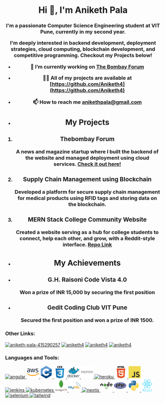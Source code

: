 <h1 align="center">Hi 👋, I'm Aniketh Pala</h1>
<h3 align="center">I'm a passionate Computer Science Engineering student at VIT Pune, currently in my second year.

<p>I'm deeply interested in backend development, deployment strategies, cloud computing, blockchain development, and competitive programming. Checkout my Projects below!</p>

- 🔭 I’m currently working on [The Bombay Forum](https://thebombayforum.com)

- 👨‍💻 All of my projects are available at [https://github.com/Aniketh4](https://github.com/Aniketh4)

- 📫 How to reach me **anikethpala@gmail.com**

-  <h2>My Projects</h2>
  <ol>
    <li>
      <h3>Thebombay Forum</h3>
      <p>A news and magazine startup where I built the backend of the website and managed deployment using cloud services. <a href="thebombayforum.com">Check it out here!</a></p>
    </li>
    <li>
      <h3>Supply Chain Management using Blockchain</h3>
      <p>Developed a platform for secure supply chain management for medical products using RFID tags and storing data on the blockchain. </p>
    </li>
    <li>
      <h3>MERN Stack College Community Website</h3>
      <p>Created a website serving as a hub for college students to connect, help each other, and grow, with a Reddit-style interface. <a href="https://github.com/Aniketh4/College_connect">Repo Link</a> </p>
    </li>
  </ol>

-  <h2>My Achievements</h2>
  <ul>
    <li>
      <h3>G.H. Raisoni Code Vista 4.0</h3>
      <p>Won a prize of INR 15,000 by securing the first position</p>
    </li>
    <li>
      <h3>Gedit Coding Club VIT Pune</h3>
      <p>Secured the first position and won a prize of INR 1500.</p>
    </li>
  </ul>

<h3 align="left">Other Links:</h3>
<p align="left">
<a href="https://linkedin.com/in/aniketh-pala-415290257" target="blank"><img align="center" src="https://raw.githubusercontent.com/rahuldkjain/github-profile-readme-generator/master/src/images/icons/Social/linked-in-alt.svg" alt="aniketh-pala-415290257" height="30" width="40" /></a>
<a href="https://www.codechef.com/users/aniketh4" target="blank"><img align="center" src="https://cdn.jsdelivr.net/npm/simple-icons@3.1.0/icons/codechef.svg" alt="aniketh4" height="30" width="40" /></a>
<a href="https://codeforces.com/profile/aniketh4" target="blank"><img align="center" src="https://raw.githubusercontent.com/rahuldkjain/github-profile-readme-generator/master/src/images/icons/Social/codeforces.svg" alt="aniketh4" height="30" width="40" /></a>
<a href="https://www.leetcode.com/aniketh4" target="blank"><img align="center" src="https://raw.githubusercontent.com/rahuldkjain/github-profile-readme-generator/master/src/images/icons/Social/leet-code.svg" alt="aniketh4" height="30" width="40" /></a>
</p>

<h3 align="left">Languages and Tools:</h3>
<p align="left"> <a href="https://angular.io" target="_blank" rel="noreferrer"> <img src="https://angular.io/assets/images/logos/angular/angular.svg" alt="angular" width="40" height="40"/> </a> <a href="https://aws.amazon.com" target="_blank" rel="noreferrer"> <img src="https://raw.githubusercontent.com/devicons/devicon/master/icons/amazonwebservices/amazonwebservices-original-wordmark.svg" alt="aws" width="40" height="40"/> </a> <a href="https://www.w3schools.com/cpp/" target="_blank" rel="noreferrer"> <img src="https://raw.githubusercontent.com/devicons/devicon/master/icons/cplusplus/cplusplus-original.svg" alt="cplusplus" width="40" height="40"/> </a> <a href="https://www.w3schools.com/css/" target="_blank" rel="noreferrer"> <img src="https://raw.githubusercontent.com/devicons/devicon/master/icons/css3/css3-original-wordmark.svg" alt="css3" width="40" height="40"/> </a> <a href="https://www.docker.com/" target="_blank" rel="noreferrer"> <img src="https://raw.githubusercontent.com/devicons/devicon/master/icons/docker/docker-original-wordmark.svg" alt="docker" width="40" height="40"/> </a> <a href="https://expressjs.com" target="_blank" rel="noreferrer"> <img src="https://raw.githubusercontent.com/devicons/devicon/master/icons/express/express-original-wordmark.svg" alt="express" width="40" height="40"/> </a> <a href="https://heroku.com" target="_blank" rel="noreferrer"> <img src="https://www.vectorlogo.zone/logos/heroku/heroku-icon.svg" alt="heroku" width="40" height="40"/> </a> <a href="https://www.w3.org/html/" target="_blank" rel="noreferrer"> <img src="https://raw.githubusercontent.com/devicons/devicon/master/icons/html5/html5-original-wordmark.svg" alt="html5" width="40" height="40"/> </a> <a href="https://developer.mozilla.org/en-US/docs/Web/JavaScript" target="_blank" rel="noreferrer"> <img src="https://raw.githubusercontent.com/devicons/devicon/master/icons/javascript/javascript-original.svg" alt="javascript" width="40" height="40"/> </a> <a href="https://www.jenkins.io" target="_blank" rel="noreferrer"> <img src="https://www.vectorlogo.zone/logos/jenkins/jenkins-icon.svg" alt="jenkins" width="40" height="40"/> </a> <a href="https://kubernetes.io" target="_blank" rel="noreferrer"> <img src="https://www.vectorlogo.zone/logos/kubernetes/kubernetes-icon.svg" alt="kubernetes" width="40" height="40"/> </a> <a href="https://www.mongodb.com/" target="_blank" rel="noreferrer"> <img src="https://raw.githubusercontent.com/devicons/devicon/master/icons/mongodb/mongodb-original-wordmark.svg" alt="mongodb" width="40" height="40"/> </a> <a href="https://www.mysql.com/" target="_blank" rel="noreferrer"> <img src="https://raw.githubusercontent.com/devicons/devicon/master/icons/mysql/mysql-original-wordmark.svg" alt="mysql" width="40" height="40"/> </a> <a href="https://nextjs.org/" target="_blank" rel="noreferrer"> <img src="https://cdn.worldvectorlogo.com/logos/nextjs-2.svg" alt="nextjs" width="40" height="40"/> </a> <a href="https://nodejs.org" target="_blank" rel="noreferrer"> <img src="https://raw.githubusercontent.com/devicons/devicon/master/icons/nodejs/nodejs-original-wordmark.svg" alt="nodejs" width="40" height="40"/> </a> <a href="https://www.php.net" target="_blank" rel="noreferrer"> <img src="https://raw.githubusercontent.com/devicons/devicon/master/icons/php/php-original.svg" alt="php" width="40" height="40"/> </a> <a href="https://www.python.org" target="_blank" rel="noreferrer"> <img src="https://raw.githubusercontent.com/devicons/devicon/master/icons/python/python-original.svg" alt="python" width="40" height="40"/> </a> <a href="https://reactjs.org/" target="_blank" rel="noreferrer"> <img src="https://raw.githubusercontent.com/devicons/devicon/master/icons/react/react-original-wordmark.svg" alt="react" width="40" height="40"/> </a> <a href="https://www.selenium.dev" target="_blank" rel="noreferrer"> <img src="https://raw.githubusercontent.com/detain/svg-logos/780f25886640cef088af994181646db2f6b1a3f8/svg/selenium-logo.svg" alt="selenium" width="40" height="40"/> </a> <a href="https://tailwindcss.com/" target="_blank" rel="noreferrer"> <img src="https://www.vectorlogo.zone/logos/tailwindcss/tailwindcss-icon.svg" alt="tailwind" width="40" height="40"/> </a> </p>
